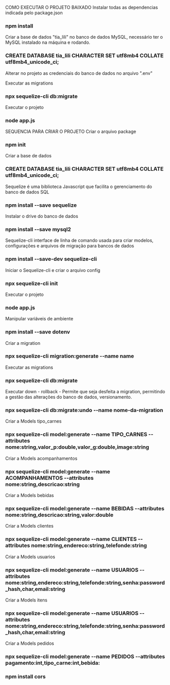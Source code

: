 COMO EXECUTAR O PROJETO BAIXADO
Instalar todas as dependencias indicada pelo package.json
### npm install

Criar a base de dados "tia_lili" no banco de dados MySQL, necessário ter o MySQL instalado na máquina e rodando.
### CREATE DATABASE tia_lili CHARACTER SET utf8mb4 COLLATE utf8mb4_unicode_ci;

Alterar no projeto as credenciais do banco de dados no arquivo ".env" 

Executar as migrations
### npx sequelize-cli db:migrate

Executar o projeto
### node app.js

SEQUENCIA PARA CRIAR O PROJETO
Criar o arquivo package
### npm init

Criar a base de dados
### CREATE DATABASE tia_lili CHARACTER SET utf8mb4 COLLATE utf8mb4_unicode_ci;

Sequelize é uma biblioteca Javascript que facilita o gerenciamento do banco de dados SQL
### npm install --save sequelize

Instalar o drive do banco de dados
### npm install --save mysql2

Sequelize-cli interface de linha de comando usada para criar modelos, configurações e arquivos de migração para bancos de dados
### npm install --save-dev sequelize-cli

Iniciar o Sequelize-cli e criar o arquivo config
### npx sequelize-cli init

Executar o projeto
### node app.js

Manipular variáveis de ambiente
### npm install --save dotenv

Criar a migration
### npx sequelize-cli migration:generate --name name

Executar as migrations
### npx sequelize-cli db:migrate

Executar down - rollback - Permite que seja desfeita a migration, permitindo a gestão das alterações do banco de dados, versionamento.
### npx sequelize-cli db:migrate:undo --name nome-da-migration






Criar a Models tipo_carnes
### npx sequelize-cli model:generate --name TIPO_CARNES --attributes nome:string,valor_p:double,valor_g:double,image:string

Criar a Models acompanhamentos
### npx sequelize-cli model:generate --name ACOMPANHAMENTOS --attributes nome:string,descricao:string

Criar a Models bebidas
### npx sequelize-cli model:generate --name BEBIDAS --attributes nome:string,descricao:string,valor:double

Criar a Models clientes
### npx sequelize-cli model:generate --name CLIENTES --attributes nome:string,endereco:string,telefonde:string

Criar a Models usuarios
### npx sequelize-cli model:generate --name USUARIOS --attributes nome:string,endereco:string,telefonde:string,senha:password_hash,char,email:string

Criar a Models itens
### npx sequelize-cli model:generate --name USUARIOS --attributes nome:string,endereco:string,telefonde:string,senha:password_hash,char,email:string

Criar a Models pedidos
### npx sequelize-cli model:generate --name PEDIDOS --attributes pagamento:int,tipo_carne:int,bebida:



### npm install cors
